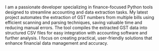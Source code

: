 I am a passionate developer specializing in finance-focused Python tools designed to streamline accounting and data extraction tasks. My latest project automates the extraction of GST numbers from multiple bills using efficient scanning and parsing techniques, saving valuable time and reducing manual errors. The tool compiles the extracted GST data into structured CSV files for easy integration with accounting software and further analysis. I focus on creating practical, user-friendly solutions that enhance financial data management and accuracy.
